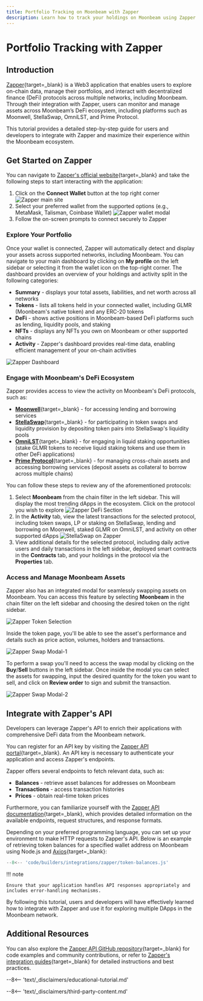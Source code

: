 ```yaml
---
title: Portfolio Tracking on Moonbeam with Zapper
description: Learn how to track your holdings on Moonbeam using Zapper and explore different DeFi platforms in the Moonbeam ecosystem.
---
```


# Portfolio Tracking with Zapper

## Introduction

[Zapper](https://zapper.xyz){target=\_blank} is a Web3 application that enables users to explore on-chain data, manage their portfolios, and interact with decentralized finance (DeFi) protocols across multiple networks, including Moonbeam. Through their integration with Zapper, users can monitor and manage assets across Moonbeam’s DeFi ecosystem, including platforms such as Moonwell, StellaSwap, OmniLST, and Prime Protocol.

This tutorial provides a detailed step-by-step guide for users and developers to integrate with Zapper and maximize their experience within the Moonbeam ecosystem.

## Get Started on Zapper

You can navigate to [Zapper's official website](https://zapper.xyz){target=\_blank} and take the following steps to start interacting with the application:

1. Click on the **Connect Wallet** button at the top right corner
![Zapper main site](/images/builders/integrations/zapper/zapper-1.webp)
2. Select your preferred wallet from the supported options (e.g., MetaMask, Talisman, Coinbase Wallet)
![Zapper wallet modal](/images/builders/integrations/zapper/zapper-2.webp)
3. Follow the on-screen prompts to connect securely to Zapper

### Explore Your Portfolio

Once your wallet is connected, Zapper will automatically detect and display your assets across supported networks, including Moonbeam. You can navigate to your main dashboard by clicking on **My profile** on the left sidebar or selecting it from the wallet icon on the top-right corner. The dashboard provides an overview of your holdings and activity split in the following categories:

- **Summary** - displays your total assets, liabilities, and net worth across all networks
- **Tokens** - lists all tokens held in your connected wallet, including GLMR (Moonbeam's native token) and any ERC-20 tokens
- **DeFi** - shows active positions in Moonbeam-based DeFi platforms such as lending, liquidity pools, and staking
- **NFTs** - displays any NFTs you own on Moonbeam or other supported chains
- **Activity** - Zapper's dashboard provides real-time data, enabling efficient management of your on-chain activities

![Zapper Dashboard](/images/builders/integrations/zapper/zapper-3.webp)

### Engage with Moonbeam's DeFi Ecosystem

Zapper provides access to view the activity on Moonbeam's DeFi protocols, such as:

- [**Moonwell**](https://moonwell.fi/){target=\_blank} - for accessing lending and borrowing services
- [**StellaSwap**](https://app.stellaswap.com/exchange/swap){target=\_blank} - for participating in token swaps and liquidity provision by depositing token pairs into StellaSwap's liquidity pools
- [**OmniLST**](https://omni.ls/){target=\_blank} - for engaging in liquid staking opportunities (stake GLMR tokens to receive liquid staking tokens and use them in other DeFi applications)
- [**Prime Protocol**](https://www.primeprotocol.xyz/){target=\_blank} - for managing cross-chain assets and accessing borrowing services (deposit assets as collateral to borrow across multiple chains)

You can follow these steps to review any of the aforementioned protocols:

1. Select **Moonbeam** from the chain filter in the left sidebar. This will display the most trending dApps in the ecosystem. Click on the protocol you wish to explore
![Zapper DeFi Section](/images/builders/integrations/zapper/zapper-4.webp)
2. In the **Activity** tab, view the latest transactions for the selected protocol, including token swaps, LP or staking on StellaSwap, lending and borrowing on Moonwell, staked GLMR on OmniLST, and activity on other supported dApps
![StellaSwap on Zapper](/images/builders/integrations/zapper/zapper-5.webp)
3. View additional details for the selected protocol, including daily active users and daily transactions in the left sidebar, deployed smart contracts in the **Contracts** tab, and your holdings in the protocol via the **Properties** tab.


### Access and Manage Moonbeam Assets

Zapper also has an integrated modal for seamlessly swapping assets on Moonbeam. You can access this feature by selecting **Moonbeam** in the chain filter on the left sidebar and choosing the desired token on the right sidebar.

![Zapper Token Selection](/images/builders/integrations/zapper/zapper-6.webp)

Inside the token page, you'll be able to see the asset's performance and details such as price action, volumes, holders and transactions. 

![Zapper Swap Modal-1](/images/builders/integrations/zapper/zapper-7.webp)

To perform a swap you'll need to access the swap modal by clicking on the **Buy**/**Sell** buttons in the left sidebar. Once inside the modal you can select the assets for swapping, input the desired quantity for the token you want to sell, and click on **Review order** to sign and submit the transaction.

![Zapper Swap Modal-2](/images/builders/integrations/zapper/zapper-8.webp)

## Integrate with Zapper's API

Developers can leverage Zapper's API to enrich their applications with comprehensive DeFi data from the Moonbeam network.

You can register for an API key by visiting the [Zapper API portal](https://protocol.zapper.xyz){target=\_blank}. An API key is necessary to authenticate your application and access Zapper's endpoints. 

Zapper offers several endpoints to fetch relevant data, such as:

- **Balances** - retrieve asset balances for addresses on Moonbeam
- **Transactions** - access transaction histories
- **Prices** - obtain real-time token prices

Furthermore, you can familiarize yourself with the [Zapper API documentation](https://protocol.zapper.xyz/docs/api){target=\_blank}, which provides detailed information on the available endpoints, request structures, and response formats.

Depending on your preferred programming language, you can set up your environment to make HTTP requests to Zapper's API. Below is an example of retrieving token balances for a specified wallet address on Moonbeam using Node.js and [Axios](https://axios-http.com/docs/intro){target=\_blank}:

```javascript
--8<-- 'code/builders/integrations/zapper/token-balances.js'
```
!!! note 

	Ensure that your application handles API responses appropriately and includes error-handling mechanisms.


By following this tutorial, users and developers will have effectively learned how to integrate with Zapper and use it for exploring multiple DApps in the Moonbeam network. 

## Additional Resources

You can also explore the [Zapper API GitHub repository](https://github.com/Zapper-fi/Docs){target=\_blank} for code examples and community contributions, or refer to [Zapper's integration guides](https://zapper.gitbook.io/integrations){target=\_blank} for detailed instructions and best practices.

--8<-- 'text/_disclaimers/educational-tutorial.md'

--8<-- 'text/_disclaimers/third-party-content.md'
